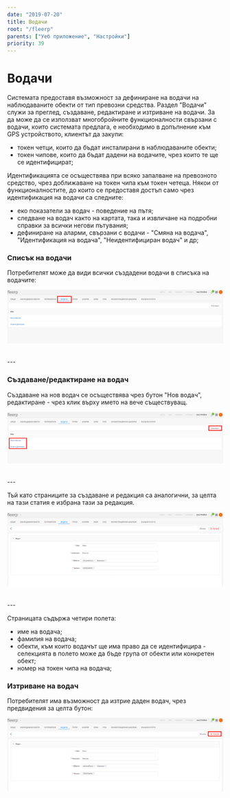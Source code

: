 ```yaml
---
date: "2019-07-20"
title: Водачи
root: "/fleerp"
parents: ["Уеб приложение", "Настройки"]
priority: 39
---
```



# Водачи

Системата предоставя възможност за дефиниране на водачи на наблюдаваните обекти от тип превозни средства.
Раздел "Водачи" служи за преглед, създаване, редактиране и изтриване на водачи. За да може да се използват
многобройните функционалности свързани с водачи, които системата предлага, е необходимо в допълнение към
GPS устройството, клиентът да закупи:

- токен четци, които да бъдат инсталирани в наблюдаваните обекти; 
- токен чипове, които да бъдат дадени на водачите, чрез които те ще се идентифицират;

Идентификацията се осъществява при всяко запалване на превозното средство, чрез доближаване на токен чипа
към токен четеца. Някои от функционалностите, до които се предоставя достъп само чрез идентификация на водачи
са следните:

- еко показатели за водач - поведение на пътя;
- следване на водач както на картата, така и извличане на подробни справки за всички негови пътувания;
- дефиниране на аларми, свързани с водачи - "Смяна на водача", "Идентификация на водача", "Неидентифициран водач" и др;

### Списък на водачи

Потребителят може да види всички създадени водачи в списъка на водачите:

![Drivers](drivers-bg.png)

<br>
---

### Създаване/редактиране на водач

Създаване на нов водач се осъществява чрез бутон "Нов водач", редактиране - чрез клик върху името на вече съществуващ.

![Drivers](new-edit-bg.png)

<br>
---

Тъй като страниците за създаване и редакция са аналогични, за целта на тази статия е избрана тази за редакция.

![Drivers](edit-bg.png)

<br>
---

Страницата съдържа четири полета:

- име на водача;
- фамилия на водача;
- обекти, към които водачът ще има право да се идентифицира - селекцията в полето може да бъде група от обекти или
конкретен обект;
- номер на токен чипа на водача;

### Изтриване на водач

Потребителят има възможност да изтрие даден водач, чрез предвидения за целта бутон:

![Drivers](delete-bg.png)
